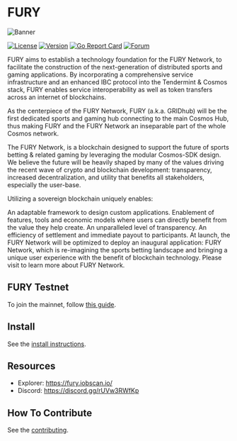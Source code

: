 # FURY

![Banner](https://raw.githubusercontent.com/fury-zone/fury/master/docs/pics/fury.jpg)

[![License](https://img.shields.io/github/license/fury-zone/fury.svg)](https://github.com/fury-zone/fury/blob/master/LICENSE)
[![Version](https://img.shields.io/github/tag/fury-zone/fury.svg)](https://github.com/fury-zone/fury/releases)
[![Go Report Card](https://goreportcard.com/badge/github.com/fury-zone/fury)](https://goreportcard.com/report/github.com/fury-zone/fury)
[![Forum](https://img.shields.io/discourse/https/forum.irisnet.org/topics.svg)](https://forum.irisnet.org/)

FURY aims to establish a technology foundation for the FURY Network, to facilitate the construction of the next-generation of distributed sports and gaming applications. By incorporating a comprehensive service infrastructure and an enhanced IBC protocol into the Tendermint & Cosmos stack, FURY enables service interoperability as well as token transfers across an internet of blockchains.

As the centerpiece of the FURY Network, FURY (a.k.a. GRIDhub) will be the first dedicated sports and gaming hub connecting to the main Cosmos Hub, thus making FURY and the FURY Network an inseparable part of the whole Cosmos network.

The FURY Network, is a blockchain designed to support the future of sports betting & related gaming by leveraging the modular Cosmos-SDK design. We believe the future will be heavily shaped by many of the values driving the recent wave of crypto and blockchain development: transparency, increased decentralization, and utility that benefits all stakeholders, especially the user-base.

Utilizing a sovereign blockchain uniquely enables:

An adaptable framework to design custom applications.
Enablement of features, tools and economic models where users can directly benefit from the value they help create.
An unparalleled level of transparency.
An efficiency of settlement and immediate payout to participants.
At launch, the FURY Network will be optimized to deploy an inaugural application: FURY Network, which is re-imagining the sports betting landscape and bringing a unique user experience with the benefit of blockchain technology. Please visit to learn more about FURY Network.

## FURY Testnet

To join the mainnet, follow [this guide](https://www.fury.fan/docs/get-started/testnet.html).

## Install

See the [install instructions](https://www.irisnet.org/docs/get-started/install.html).

## Resources

* Explorer: <https://fury.iobscan.io/>
* Discord: <https://discord.gg/rUVw3RWfKp>

## How To Contribute

See the [contributing](./CONTRIBUTING.md).
